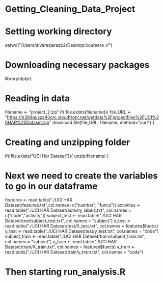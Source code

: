 # Getting_Cleaning_Data_Project
# Setting working directory
setwd("/Users/alvarezjerezp2/Desktop/coursera_r/")

# Downloading necessary packages
library(dplyr)

# Reading in data
filename <- "project_2.zip"
if(!file.exists(filename)){
        file_URL <- "https://d396qusza40orc.cloudfront.net/getdata%2Fprojectfiles%2FUCI%20HAR%20Dataset.zip"
        download.file(file_URL, filename, method="curl")
}

# Creating and unzipping folder
if(!file.exists("UCI Har Dataset")){
        unzip(filename)
}

# Next we need to create the variables to go in our dataframe
features <- read.table("./UCI HAR Dataset/features.txt",col.names=c("number", "funcs"))
activities <- read.table("./UCI HAR Dataset/activity_labels.txt", col.names = c("code","activity"))
subject_test <- read.table("./UCI HAR Dataset/test/subject_test.txt", col.names = "subject")
x_test <- read.table("./UCI HAR Dataset/test/X_test.txt", col.names = features$funcs)
y_test <- read.table("./UCI HAR Dataset/test/y_test.txt", col.names = "code")
subject_train <- read.table("./UCI HAR Dataset/train/subject_train.txt", col.names = "subject")
x_train <- read.table("./UCI HAR Dataset/train/X_train.txt", col.names = features$funcs)
y_train <- read.table("./UCI HAR Dataset/train/y_train.txt", col.names = "code")

# Then starting run_analysis.R
